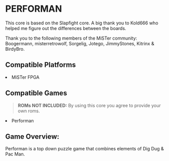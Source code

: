 # PERFORMAN

This core is based on the Slapfight core.  A big thank you to Kold666 who helped me figure out the differences between the boards.

Thank you to the following members of the MiSTer community: Boogermann, misterretrowolf, Sorgelig, Jotego, JimmyStones, Kitrinx & BirdyBro.

<h2>Compatible Platforms</h2>
<li>MiSTer FPGA</li>

<h2>Compatible Games</h2>
<blockquote>
<p dir="auto"><strong>ROMs NOT INCLUDED:</strong> By using this core you agree to provide your own roms.</p>
</blockquote>

<li>Performan</li>

<h2>Game Overview:</h2>
Performan is a top down puzzle game that combines elements of Dig Dug & Pac Man.